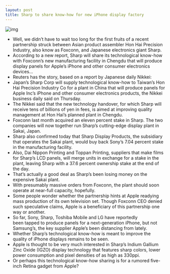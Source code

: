 ```yaml
---
layout: post
title: Sharp to share know-how for new iPhone display factory
---
```

![img](http://media.idownloadblog.com/wp-content/uploads/2012/03/Retina-Display-iPad-3.png)
* Well, we didn’t have to wait too long for the first fruits of a recent partnership struck between Asian product assembler Hon Hai Precision Industry, also know as Foxconn, and Japanese electronics giant Sharp.
* According to a new report, Sharp will share its technological know-how with Foxconn’s new manufacturing facility in Chengdu that will produce display panels for Apple’s iPhone and other consumer electronics devices…
* Reuters has the story, based on a report by Japanese daily Nikkei:
* Japan’s Sharp Corp will supply technological know-how to Taiwan’s Hon Hai Precision Industry Co for a plant in China that will produce panels for Apple Inc’s iPhone and other consumer electronics products, the Nikkei business daily said on Thursday.
* The Nikkei said that the new technology handover, for which Sharp will receive tens of billions of yen in fees, is aimed at improving quality management at Hon Hai’s planned plant in Chengdu.
* Foxconn last month acquired an eleven percent stake in Sharp. The two companies will now together run Sharp’s cutting-edge display plant in Sakai, Japan.
* Sharp also confirmed today that Sharp Display Products, the subsidiary that operates the Sakai plant, would buy back Sony’s 7.04 percent stake in the manufacturing facility.
* Also, Dai Nippon Printing and Toppan Printing, suppliers that make films for Sharp’s LCD panels, will merge units in exchange for a stake in the plant, leaving Sharp with a 37.6 percent ownership stake at the end of the day.
* That’s actually a good deal as Sharp’s been losing money on the expensive Sakai plant.
* With presumably massive orders from Foxconn, the plant should soon operate at near-full capacity, hopefully.
* Some people wonder whether the partnership hints at Apple readying mass production of its own television set. Though Foxconn CEO denied such speculative claims, Apple is a beneficiary of this partnership one way or another.
* So far, Sony, Sharp, Toshiba Mobile and LG have reportedly been tapped to produce panels for a next-generation iPhone, but not Samsung’s, the key supplier Apple’s been distancing from lately.
* Whether Sharp’s technological know-how is meant to improve the quality of iPhone displays remains to be seen.
* Apple is thought to be very much interested in Sharp’s Indium Gallium Zinc Oxide (IGZO) display technology that features sharp colors, lower power consumption and pixel densities of as high as 330ppi.
* Or perhaps this technological know-how sharing is for a rumored five-inch Retina gadget from Apple?


